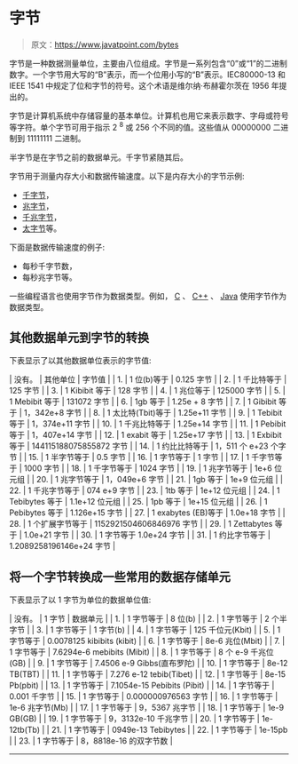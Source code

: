 # 字节

> 原文：<https://www.javatpoint.com/bytes>

字节是一种数据测量单位，主要由八位组成。字节是一系列包含“0”或“1”的二进制数字。一个字节用大写的“B”表示，而一个位用小写的“B”表示。IEC80000-13 和 IEEE 1541 中规定了位和字节的符号。这个术语是维尔纳·布赫霍尔茨在 1956 年提出的。

字节是计算机系统中存储容量的基本单位。计算机也用它来表示数字、字母或符号等字符。单个字节可用于指示 2 <sup>8</sup> 或 256 个不同的值。这些值从 00000000 二进制到 11111111 二进制。

半字节是在字节之前的数据单元。千字节紧随其后。

字节用于测量内存大小和数据传输速度。以下是内存大小的字节示例:

*   [千字节](kilobyte)，
*   [兆字节](megabyte)，
*   [千兆字节](gb)，
*   [太字节](terabyte)等。

下面是数据传输速度的例子:

*   每秒千字节数，
*   每秒兆字节等。

一些编程语言也使用字节作为数据类型。例如， [C](https://www.javatpoint.com/c-programming-language-tutorial) 、 [C++](https://www.javatpoint.com/cpp-tutorial) 、 [Java](https://www.javatpoint.com/java-tutorial) 使用字节作为数据类型。

## 其他数据单元到字节的转换

下表显示了以其他数据单位表示的字节值:

| 没有。 | 其他单位 | 字节值 |
| 1. | 1 位(b)等于 | 0.125 字节 |
| 2. | 1 千比特等于 | 125 字节 |
| 3. | 1 Kibibit 等于 | 128 字节 |
| 4. | 1 兆位等于 | 125000 字节 |
| 5. | 1 Mebibit 等于 | 131072 字节 |
| 6. | 1gb 等于 | 1.25e + 8 字节 |
| 7. | 1 Gibibit 等于 | 1，342e+8 字节 |
| 8. | 1 太比特(Tbit)等于 | 1.25e+11 字节 |
| 9. | 1 Tebibit 等于 | 1，374e+11 字节 |
| 10. | 1 千兆比特等于 | 1.25e+14 字节 |
| 11. | 1 Pebibit 等于 | 1，407e+14 字节 |
| 12. | 1 exabit 等于 | 1.25e+17 字节 |
| 13. | 1 Exbibit 等于 | 144115188075855872 字节 |
| 14. | 1 约比比特等于 | 1，511 个 e+23 个字节 |
| 15. | 1 半字节等于 | 0.5 字节 |
| 16. | 1 字节等于 | 1 字节 |
| 17. | 1 千字节等于 | 1000 字节 |
| 18. | 1 千字节等于 | 1024 字节 |
| 19. | 1 兆字节等于 | 1e+6 位元组 |
| 20. | 1 兆字节等于 | 1，049e+6 字节 |
| 21. | 1gb 等于 | 1e+9 位元组 |
| 22. | 1 千兆字节等于 | 074 e+9 字节 |
| 23. | 1tb 等于 | 1e+12 位元组 |
| 24. | 1 Tebibytes 等于 | 1.1e+12 位元组 |
| 25. | 1pb 等于 | 1e+15 位元组 |
| 26. | 1 Pebibytes 等于 | 1.126e+15 字节 |
| 27. | 1 exabytes (EB)等于 | 1.0e+18 字节 |
| 28. | 1 个扩展字节等于 | 1152921504606846976 字节 |
| 29. | 1 Zettabytes 等于 | 1.0e+21 字节 |
| 30. | 1 字节等于 1.0e+24 字节 |
| 31. | 1 约比字节等于 | 1.2089258196146e+24 字节 |

## 将一个字节转换成一些常用的数据存储单元

下表显示了以 1 字节为单位的数据单位值:

| 没有。 | 1 字节 | 数据单元 |
| 1. | 1 字节等于 | 8 位(b) |
| 2. | 1 字节等于 | 2 个半字节 |
| 3. | 1 字节等于 | 1 字节(b) |
| 4. | 1 字节等于 | 125 千位元(Kbit) |
| 5. | 1 字节等于 | 0.0078125 kibibits (kibit) |
| 6. | 1 字节等于 | 8e-6 兆位(Mbit) |
| 7. | 1 字节等于 | 7.6294e-6 mebibits (Mibit) |
| 8. | 1 字节等于 | 8 个 e-9 千兆位(GB) |
| 9. | 1 字节等于 | 7.4506 e-9 Gibbs(直布罗陀) |
| 10. | 1 字节等于 | 8e-12 TB(TBT) |
| 11. | 1 字节等于 | 7.276 e-12 tebib(Tibet) |
| 12. | 1 字节等于 | 8e-15 Pb(pbit) |
| 13. | 1 字节等于 | 7.1054e-15 Pebibits (Pibit) |
| 14. | 1 字节等于 | 0.001 千字节 |
| 15. | 1 字节等于 | 0.000000976563 字节 |
| 16. | 1 字节等于 | 1e-6 兆字节(Mb) |
| 17. | 1 字节等于 | 9，5367 兆字节 |
| 18. | 1 字节等于 | 1e-9 GB(GB) |
| 19. | 1 字节等于 | 9，3132e-10 千兆字节 |
| 20. | 1 字节等于 | 1e-12tb(Tb) |
| 21. | 1 字节等于 | 0949e-13 Tebibytes |
| 22. | 1 字节等于 | 1e-15pb |
| 23. | 1 字节等于 | 8，8818e-16 的双字节数 |

* * *